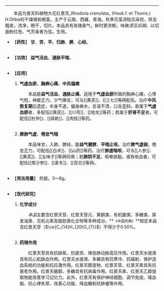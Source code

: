 ---
&emsp;&emsp;本品为景天科植物大花红景天_Rhodiola crenulata_ (Hook.f. et Thoms.) H.Ohba的干燥根和根茎。主产于云南、西藏、青海。秋季花茎凋枯后采挖，除去粗皮，洗净，晒干，切片。本品具有玫瑰香气，鲜时更浓郁，味微<dfn>苦</dfn>涩<dfn>后甜</dfn>。以切面粉红色、气芳香者为佳。生用。

- 【**药性**】
	**甘**、**苦**，**平**。**归肺**、**脾**、**心经**。<br></br>

- 【**功效**】
	**益气活血**，**通脉平喘**。<br></br>

- 【**应用**】
	1. **气虚血瘀**，**胸痹心痛**，**中风偏瘫**
		
		&emsp;&emsp;本品能**益气活血**，**通脉止痛**。适用于**气虚血瘀**所致的胸痹心痛，心悸气短，神疲乏力，少气懒言，可与[[黄芪]]、[[三七]]等~~药~~配伍。治疗**中风恢复期**后遗症，半身不遂，偏身麻木，言语不清，口舌歪斜，若属于**气虚血瘀**者，多配伍[[黄芪]]、[[川芎]]、[[地龙]]等药；若属于**肝肾不足**者，可配伍[[杜仲]]、[[续断]]、[[肉桂]]等药。<br></br>
	
	2. **脾肺气虚**，**倦怠气喘**
		
		&emsp;&emsp;本品味甘，入肺、脾经，能**益气健脾**<dfn>、</dfn>**平喘止咳**。治疗**脾气虚弱**，倦怠乏力，可配伍[[白术]]、[[山药]]等药。治疗**肺虚喘咳**，可与[[人参]]、[[黄芪]]、[[五味子]]等~~药~~同用；若**肺阴不足**，咳嗽痰黏，或有咳血者，可配伍[[南沙参]]、[[麦冬]]、[[百合]]等~~药~~。<br></br>

- 【**用法用量**】
	煎服，3～6g。<br></br>

- 【**现代研究**】
	1. **化学成分**
		
		&emsp;&emsp;<dfn>本品</dfn>主要含红景天苷、红景天苷元、黄酮类、有机酸类、多糖类、挥发油类、无机元素及脂肪类化合物等多种成分。**`《中国药典》`**规定本品含红景天苷（$\ce{C_{14}H_{20}O_{7}}$）不得少于0.50%。<br></br>
	
	2. **药理作用**
		
		&emsp;&emsp;红景天苷具有抗缺氧、抗疲劳、降低肺动脉高压作用。红景天水提液具有抗心肌缺血作用。红景天水提液、多糖具有抗寒冷、抗辐射、保护造血系统的功能和抗应激作用。红景天醇提物、红景天苷、红景天素具有抗衰老作用。红景天酪醇、多糖具有抗病毒作用。红景天素、红景天乙醇提取物能改善学习记忆力。此外，红景天有保护神经细胞、调节免疫、降血脂、抗心律失常、改善心功能、降血糖和抗肿瘤等作用。